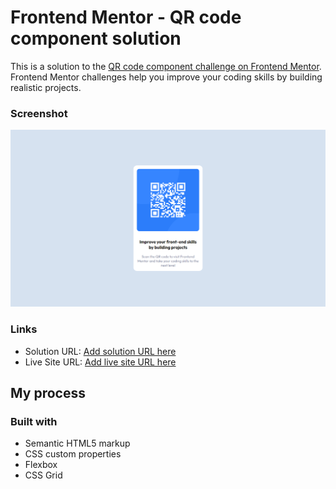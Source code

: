 # Frontend Mentor - QR code component solution

This is a solution to the [QR code component challenge on Frontend Mentor](https://www.frontendmentor.io/challenges/qr-code-component-iux_sIO_H). Frontend Mentor challenges help you improve your coding skills by building realistic projects. 

### Screenshot

![](images/screenshot.png)

### Links

- Solution URL: [Add solution URL here](https://github.com/EricSousa02/FrontendMentor-qrcode)
- Live Site URL: [Add live site URL here](https://frontend-mentor-qrcode-omega.vercel.app/)

## My process

### Built with

- Semantic HTML5 markup
- CSS custom properties
- Flexbox
- CSS Grid
